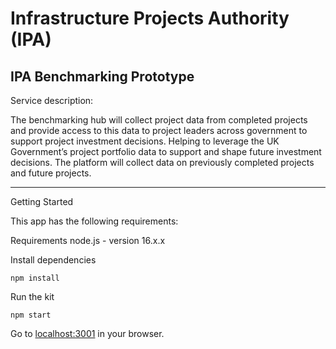 # Infrastructure Projects Authority (IPA)

## IPA Benchmarking Prototype

Service description:

The benchmarking hub will collect project data from completed projects and provide access to this data to project leaders across government to support project investment decisions. Helping to leverage the UK Government’s project portfolio data to support and shape future investment decisions. The platform will collect data on previously completed projects and future projects.

---
Getting Started

This app has the following requirements:

Requirements
node.js - version 16.x.x

Install dependencies

```npm install```

Run the kit

```npm start```

Go to <a href="http://localhost:3001">localhost:3001</a> in your browser.
